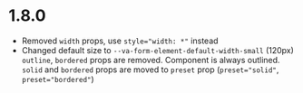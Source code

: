 # 1.8.0

- Removed `width` props, use `style="width: *"` instead
- Changed default size to `--va-form-element-default-width-small` (120px) `outline`, `bordered` props are removed. Component is always outlined. `solid` and `bordered` props are moved to `preset` prop (`preset="solid"`, `preset="bordered"`)
